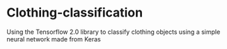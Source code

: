 # Clothing-classification
Using the Tensorflow 2.0 library to classify clothing objects using a simple neural network made from Keras
